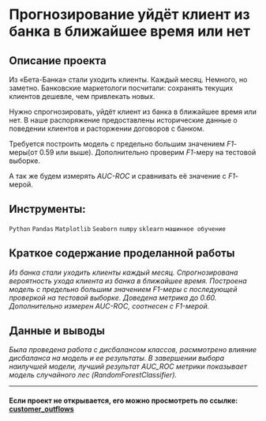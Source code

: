 # Прогнозирование уйдёт клиент из банка в ближайшее время или нет

## Описание проекта
Из «Бета-Банка» стали уходить клиенты. Каждый месяц. Немного, но заметно. Банковские маркетологи посчитали: сохранять текущих клиентов дешевле, чем привлекать новых.

Нужно спрогнозировать, уйдёт клиент из банка в ближайшее время или нет. В наше распоряжение предоставлены исторические данные о поведении клиентов и расторжении договоров с банком. 

Требуется построить модель с предельно большим значением *F1*-меры(от 0.59 или выше). Дополнительно проверим *F1*-меру на тестовой выборке.

А так же будем измерять *AUC-ROC* и сравнивать её значение с *F1*-мерой.

## Инструменты:
`Python`
`Pandas`
`Matplotlib`
`Seaborn`
`numpy`
`sklearn`
`машинное обучение`

## Краткое содержание проделанной работы<br>
<i>Из банка стали уходить клиенты каждый месяц. 
Спрогнозирована вероятность ухода клиента из банка в ближайшее время.
Построена модель с предельно большим значением F1-меры с последующей проверкой на тестовой выборке. Доведена метрика до 0.60. 
Дополнительно измерен AUC-ROC, соотнесен с F1-мерой.</i>

## Данные и выводы
<i>Была проведена работа с дисбалансом классов, расммотрено влияние дисбаланса на модель и ее результаты. В завершении выбора наилучшей модели, лучший результат AUC_ROC метрики показывает модель случайного лес (RandomForestClassifier).
</i>

---

#### Если проект не открывается, его можно просмотреть по ссылке: <a href='https://nbviewer.org/github/Ptolemey98/YP_Projects/blob/main/customer_outflows/Customer_outflow_2_2.ipynb'>customer_outflows</a>


